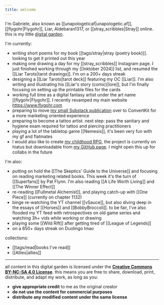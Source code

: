 ```yaml
---
title: welcome
---
```

I'm Gabriele, also known as [[unapologeticaf|unapologetic.af]], [[flygohr|Flygohr]], Liar, Aldebaran1317, or [[stray_scribbles|Stray]] online. this is my little [digital garden](https://jzhao.xyz/posts/networked-thought#what-is-digital-gardening).

I'm currently:
- writing short poems for my book [[tags/stray|stray (poetry book)]]. looking to get it printed out this year
- making one drawing a day for my [[stray_scribbles]] Instagram page. I just finished working through my [[Inktober 2024]] list, and resumed the [[Liar Tarots|tarot drawings]]. I'm on a 200+ days streak
- designing a [[Liar Tarots|tarot deck]] featuring my OC [[Liar]]. I'm also writing and illustrating his [[Liar's story (comic)|lore]], but I'm finally focusing on setting up the printable files for the cards
- working full time as a digital fantasy artist under the art name [[flygohr|Flygohr]]. I recently revamped my main website https://www.flygohr.com
- preparing to move [my small Substack publication](https://flygohr.substack.com/) over to ConvertKit for a more marketing oriented experience
- preparing to become a tattoo artist. next step: pass the sanitary and hygiene exam required for tattoo and piercing practitioners
- playing a lot of the tabletop game [[Nemesis]], it's been very fun with my gf and flatmates
- I would also like to create [my childhood RPG](https://github.com/unapologeticaf/childhood-rpg), the project is currently on hiatus but downloadable from [my GitHub page](https://github.com/unapologeticaf/). I might open this up for collabs in the future

I'm also:
- putting on hold the [[The Skeptics' Guide to the Universe]] and focusing on reading marketing related books. This week it's the turn of [[Superfans]] by Pat Flynn. I'm also reading [[A Life Worth Living]] and [[The Winner Effect]]
- re-reading [[Fullmetal Alchemist]], and playing catch-up with [[One Piece]] (currently on chapter 1132)
- binge re-watching the YT channel [[vSauce]], but also diving deep in the essays of [[Horses]] and [[BobbyBroccoli]]. to be fair, I've also flooded my YT feed with retrospectives on old game series and watching 3h+ vids while working or drawing
- playing some [[Wild Rift]] after getting tired of [[League of Legends]]
- on a 650+ days streak on Duolingo lmao

collections:
- [[tags/read|books I've read]]
- [[Allies|allies]]

---

all content in this digital garden is licensed under the **[Creative Commons BY-NC-SA 4.0 License](https://creativecommons.org/licenses/by-nc-sa/4.0/deed.en)**. this means you are free to share, download, print, distribute, and adapt my work, as long as you:

- **give appropriate credit** to me as the original creator
- **do not use the content for commercial purposes**
- **distribute any modified content under the same license**
